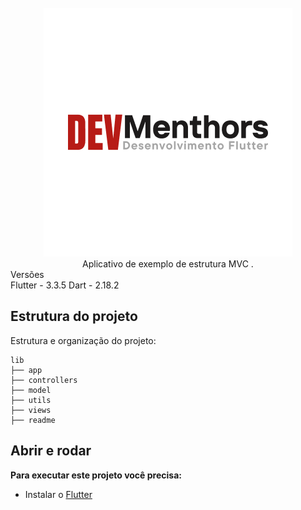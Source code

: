 <div align="center">
  <br>
  <img src="readme/logo.png" alt="DevMenthors">
  <br>
</div>

<div align="center">Aplicativo de exemplo de estrutura MVC .</div>

<div align="left">Versões</div>
<div align="left">
Flutter - 3.3.5
Dart - 2.18.2 </div>

## Estrutura do projeto

Estrutura e organização do projeto:
```
lib
├── app
├── controllers
├── model
├── utils
├── views
├── readme
```

## Abrir e rodar

**Para executar este projeto você precisa:**

- Instalar o [Flutter](https://flutter.dev/docs/get-started/install)